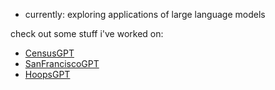 <!-- [![Veer's GitHub Header](./assets/new-header.png)](https://veerbia.github.io) -->
- currently: exploring applications of large language models

check out some stuff i've worked on:
- [CensusGPT](https://censusgpt.com/)
- [SanFranciscoGPT](https://sanfranciscogpt.com/)
- [HoopsGPT](https://hoopsgpt.ai/)

